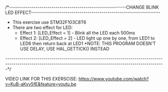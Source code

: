 /*----------------------------------------------------------CHANGE BLINK LED EFFECT----------------------------------------------------------------

- This exercise use STM32F103C8T6
- There are two effect for LED:
  + Effect 1: [LED_Effect = 1] - Blink all the LED each 500ms
  + Effect 2: [LED_Effect = 2] - LED light up one by one, from LED1 to LED6 then return back at LED1
  *NOTE: THIS PROGRAM DOESN'T USE DELAY, USE HAL_GETTICK() INSTEAD
  
-------------------------------------------------------------------------------------------------------------------------------------------------------------*/

VIDEO LINK FOR THIS EXERSCISE: 
https://www.youtube.com/watch?v=KuB-aKvv5fE&feature=youtu.be
